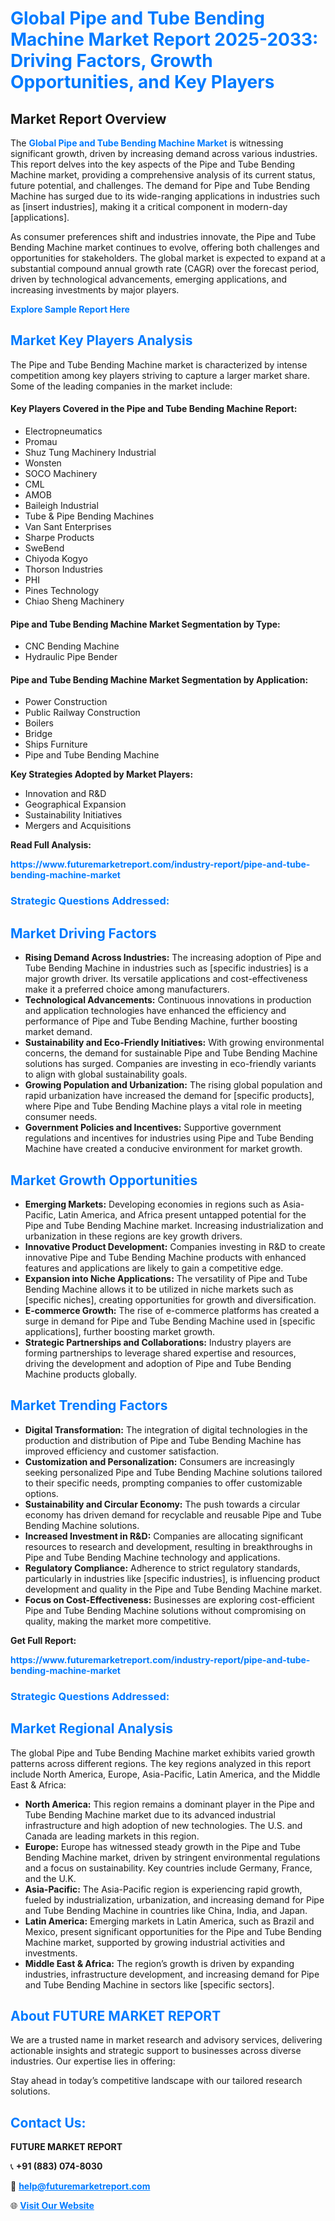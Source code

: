 <h1 style="color: #007BFF;">Global Pipe and Tube Bending Machine Market Report 2025-2033: Driving Factors, Growth Opportunities, and Key Players</h1>

<section id="overview">
<h2>Market Report Overview</h2>
<p>The <a href="https://www.futuremarketreport.com/industry-report/pipe-and-tube-bending-machine-market" style="color: #007BFF; text-decoration: none;"><strong>Global Pipe and Tube Bending Machine Market</strong></a> is witnessing significant growth, driven by increasing demand across various industries. This report delves into the key aspects of the Pipe and Tube Bending Machine market, providing a comprehensive analysis of its current status, future potential, and challenges. The demand for Pipe and Tube Bending Machine has surged due to its wide-ranging applications in industries such as [insert industries], making it a critical component in modern-day [applications].</p>
<p>As consumer preferences shift and industries innovate, the Pipe and Tube Bending Machine market continues to evolve, offering both challenges and opportunities for stakeholders. The global market is expected to expand at a substantial compound annual growth rate (CAGR) over the forecast period, driven by technological advancements, emerging applications, and increasing investments by major players.</p>
</section>

<section id="overview">
<p><a href="https://www.futuremarketreport.com/request-sample/reportId=128772" style="color: #007BFF; text-decoration: none;"><strong>Explore Sample Report Here</strong></a></p>
</section>

<section id="key-players">
<h2 style="color: #007BFF;">Market Key Players Analysis</h2>
<p>The Pipe and Tube Bending Machine market is characterized by intense competition among key players striving to capture a larger market share. Some of the leading companies in the market include:</p>
<h4>Key Players Covered in the Pipe and Tube Bending Machine Report:</h4>
<ul><li>Electropneumatics</li><li>Promau</li><li>Shuz Tung Machinery Industrial</li><li>Wonsten</li><li>SOCO Machinery</li><li>CML</li><li>AMOB</li><li>Baileigh Industrial</li><li>Tube &amp; Pipe Bending Machines</li><li>Van Sant Enterprises</li><li>Sharpe Products</li><li>SweBend</li><li>Chiyoda Kogyo</li><li>Thorson Industries</li><li>PHI</li><li>Pines Technology</li><li>Chiao Sheng Machinery</li></ul>
<h4>Pipe and Tube Bending Machine Market Segmentation by Type:</h4>
<ul><li>CNC Bending Machine</li><li>Hydraulic Pipe Bender</li></ul>

<h4>Pipe and Tube Bending Machine Market Segmentation by Application:</h4>
<ul><li>Power Construction</li><li>Public Railway Construction</li><li>Boilers</li><li>Bridge</li><li>Ships Furniture</li><li>Pipe and Tube Bending Machine</li></ul>
<p><strong>Key Strategies Adopted by Market Players:</strong></p>
<ul>
<li>Innovation and R&D</li>
<li>Geographical Expansion</li>
<li>Sustainability Initiatives</li>
<li>Mergers and Acquisitions</li>
</ul>
</section>

<section>
<p><strong>Read Full Analysis: </strong></p><a href="https://www.futuremarketreport.com/industry-report/pipe-and-tube-bending-machine-market" style="color: #007BFF; text-decoration: none;"><strong>https://www.futuremarketreport.com/industry-report/pipe-and-tube-bending-machine-market</strong></a>
<h3 style="color: #007BFF;">Strategic Questions Addressed:</h3>
</section>

<section id="driving-factors">
<h2 style="color: #007BFF;">Market Driving Factors</h2>
<ul>
<li><strong>Rising Demand Across Industries:</strong> The increasing adoption of Pipe and Tube Bending Machine in industries such as [specific industries] is a major growth driver. Its versatile applications and cost-effectiveness make it a preferred choice among manufacturers.</li>
<li><strong>Technological Advancements:</strong> Continuous innovations in production and application technologies have enhanced the efficiency and performance of Pipe and Tube Bending Machine, further boosting market demand.</li>
<li><strong>Sustainability and Eco-Friendly Initiatives:</strong> With growing environmental concerns, the demand for sustainable Pipe and Tube Bending Machine solutions has surged. Companies are investing in eco-friendly variants to align with global sustainability goals.</li>
<li><strong>Growing Population and Urbanization:</strong> The rising global population and rapid urbanization have increased the demand for [specific products], where Pipe and Tube Bending Machine plays a vital role in meeting consumer needs.</li>
<li><strong>Government Policies and Incentives:</strong> Supportive government regulations and incentives for industries using Pipe and Tube Bending Machine have created a conducive environment for market growth.</li>
</ul>
</section>

<section id="growth-opportunities">
<h2 style="color: #007BFF;">Market Growth Opportunities</h2>
<ul>
<li><strong>Emerging Markets:</strong> Developing economies in regions such as Asia-Pacific, Latin America, and Africa present untapped potential for the Pipe and Tube Bending Machine market. Increasing industrialization and urbanization in these regions are key growth drivers.</li>
<li><strong>Innovative Product Development:</strong> Companies investing in R&D to create innovative Pipe and Tube Bending Machine products with enhanced features and applications are likely to gain a competitive edge.</li>
<li><strong>Expansion into Niche Applications:</strong> The versatility of Pipe and Tube Bending Machine allows it to be utilized in niche markets such as [specific niches], creating opportunities for growth and diversification.</li>
<li><strong>E-commerce Growth:</strong> The rise of e-commerce platforms has created a surge in demand for Pipe and Tube Bending Machine used in [specific applications], further boosting market growth.</li>
<li><strong>Strategic Partnerships and Collaborations:</strong> Industry players are forming partnerships to leverage shared expertise and resources, driving the development and adoption of Pipe and Tube Bending Machine products globally.</li>
</ul>
</section>

<section id="trending-factors">
<h2 style="color: #007BFF;">Market Trending Factors</h2>
<ul>
<li><strong>Digital Transformation:</strong> The integration of digital technologies in the production and distribution of Pipe and Tube Bending Machine has improved efficiency and customer satisfaction.</li>
<li><strong>Customization and Personalization:</strong> Consumers are increasingly seeking personalized Pipe and Tube Bending Machine solutions tailored to their specific needs, prompting companies to offer customizable options.</li>
<li><strong>Sustainability and Circular Economy:</strong> The push towards a circular economy has driven demand for recyclable and reusable Pipe and Tube Bending Machine solutions.</li>
<li><strong>Increased Investment in R&D:</strong> Companies are allocating significant resources to research and development, resulting in breakthroughs in Pipe and Tube Bending Machine technology and applications.</li>
<li><strong>Regulatory Compliance:</strong> Adherence to strict regulatory standards, particularly in industries like [specific industries], is influencing product development and quality in the Pipe and Tube Bending Machine market.</li>
<li><strong>Focus on Cost-Effectiveness:</strong> Businesses are exploring cost-efficient Pipe and Tube Bending Machine solutions without compromising on quality, making the market more competitive.</li>
</ul>
</section>

<section>
<p><strong>Get Full Report: </strong></p><a href="https://www.futuremarketreport.com/industry-report/pipe-and-tube-bending-machine-market" style="color: #007BFF; text-decoration: none;"><strong>https://www.futuremarketreport.com/industry-report/pipe-and-tube-bending-machine-market</strong></a>
<h3 style="color: #007BFF;">Strategic Questions Addressed:</h3>
</section>


<section id="regional-analysis">
<h2 style="color: #007BFF;">Market Regional Analysis</h2>
<p>The global Pipe and Tube Bending Machine market exhibits varied growth patterns across different regions. The key regions analyzed in this report include North America, Europe, Asia-Pacific, Latin America, and the Middle East & Africa:</p>
<ul>
<li><strong>North America:</strong> This region remains a dominant player in the Pipe and Tube Bending Machine market due to its advanced industrial infrastructure and high adoption of new technologies. The U.S. and Canada are leading markets in this region.</li>
<li><strong>Europe:</strong> Europe has witnessed steady growth in the Pipe and Tube Bending Machine market, driven by stringent environmental regulations and a focus on sustainability. Key countries include Germany, France, and the U.K.</li>
<li><strong>Asia-Pacific:</strong> The Asia-Pacific region is experiencing rapid growth, fueled by industrialization, urbanization, and increasing demand for Pipe and Tube Bending Machine in countries like China, India, and Japan.</li>
<li><strong>Latin America:</strong> Emerging markets in Latin America, such as Brazil and Mexico, present significant opportunities for the Pipe and Tube Bending Machine market, supported by growing industrial activities and investments.</li>
<li><strong>Middle East & Africa:</strong> The region’s growth is driven by expanding industries, infrastructure development, and increasing demand for Pipe and Tube Bending Machine in sectors like [specific sectors].</li>
</ul>
</section>

<footer>
<h2 style="color: #007BFF;">About FUTURE MARKET REPORT</h2>
<p>We are a trusted name in market research and advisory services, delivering actionable insights and strategic support to businesses across diverse industries. Our expertise lies in offering:</p>

<p>Stay ahead in today’s competitive landscape with our tailored research solutions.</p>

<h2 style="color: #007BFF;">Contact Us:</h2>
<p><strong>FUTURE MARKET REPORT</strong></p>
<p>📞 <strong>+91 (883) 074-8030</strong></p>
<p>📧 <strong><a href="mailto:help@futuremarketreport.com" style="color: #007BFF;">help@futuremarketreport.com</a></strong></p>
<p>🌐 <strong><a href="https://www.futuremarketreport.com/" style="color: #007BFF;">Visit Our Website</a></strong></p>
</footer>